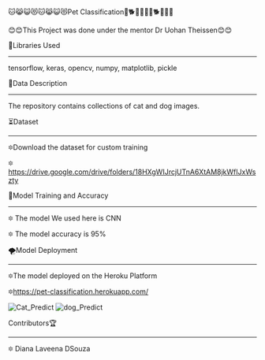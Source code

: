 🐱😹😺😻🐱😹😺😻Pet Classification🐶🐕🐩🐕‍🦺🐶🐕🐩🐕‍🦺

😊😊This Project was done under the mentor Dr Uohan Theissen😊😊


📝Libraries Used
_____________________________________________________________________________________
tensorflow, keras, opencv, numpy, matplotlib, pickle


📝Data Description
_____________________________________________________________________________________

The repository contains collections of cat and dog images.

⏳Dataset
_____________________________________________________________________________________

🔯Download the dataset for custom training

🔯https://drive.google.com/drive/folders/18HXgWIJrcjUTnA6XtAM8jkWfIJxWszty

🦋Model Training and Accuracy
_____________________________________________________________________________________

🔯 The model We used here is CNN

🔯 The model accuracy is 95%

🌪Model Deployment
_____________________________________________________________________________________

🔯The model deployed on the Heroku Platform

🔯https://pet-classification.herokuapp.com/

![Cat_Predict](https://user-images.githubusercontent.com/102862643/186672407-eb5618ff-2aa2-4de0-a763-7f688a0b39b0.JPG)
![dog_Predict](https://user-images.githubusercontent.com/102862643/186672439-6a51323c-3047-49be-9684-dcccb8285144.JPG)


Contributors🏆
______________________________________________________________________________________________________
🔯 Diana Laveena DSouza
